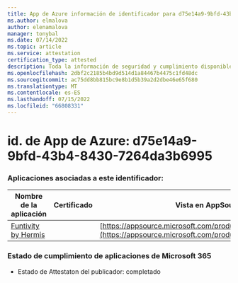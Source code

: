 ```yaml
---
title: App de Azure información de identificador para d75e14a9-9bfd-43b4-8430-7264da3b6995
ms.author: elmalova
author: elenamalova
manager: tonybal
ms.date: 07/14/2022
ms.topic: article
ms.service: attestation
certification_type: attested
description: Toda la información de seguridad y cumplimiento disponible para d75e14a9-9bfd-43b4-8430-7264da3b6995.
ms.openlocfilehash: 2dbf2c2185b4bd9d514d1a84467b4475c1fd48dc
ms.sourcegitcommit: ac75dd8bb815bc9e8b1d5b39a2d2dbe46e65f680
ms.translationtype: MT
ms.contentlocale: es-ES
ms.lasthandoff: 07/15/2022
ms.locfileid: "66808331"
---
```

# <a name="azure-app-id-d75e14a9-9bfd-43b4-8430-7264da3b6995"></a>id. de App de Azure: d75e14a9-9bfd-43b4-8430-7264da3b6995


### <a name="apps-associated-with-this-id"></a>Aplicaciones asociadas a este identificador:
| **Nombre de la aplicación** | **Certificado** | **Vista en AppSource** |
|--------------|---------------|-----------------------|
| [Funtivity by Hermis](../forward/WA200004244.md) |  | [https://appsource.microsoft.com/product/office/WA200004244](https://appsource.microsoft.com/product/office/WA200004244) |

### <a name="microsoft-365-app-compliance-status"></a>Estado de cumplimiento de aplicaciones de Microsoft 365
- Estado de Attestaton del publicador: completado
